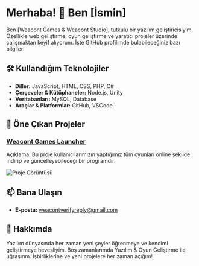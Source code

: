 # Merhaba! 👋 Ben [İsmin]

Ben [Weacont Games & Weacont Studio], tutkulu bir yazılım geliştiricisiyim. Özellikle web geliştirme, oyun geliştirme ve yaratıcı projeler üzerinde çalışmaktan keyif alıyorum. İşte GitHub profilimde bulabileceğiniz bazı bilgiler:

## 🛠️ Kullandığım Teknolojiler

- **Diller:** JavaScript, HTML, CSS, PHP, C#
- **Çerçeveler & Kütüphaneler:** Node.js, Unity
- **Veritabanları:** MySQL, Database
- **Araçlar & Platformlar:** GitHub, VSCode

## 🌟 Öne Çıkan Projeler

### [Weacont Games Launcher]([https://github.com/kullaniciadi/proje1](https://github.com/WeacontGames/WeacontGamesLauncher))
Açıklama: Bu proje kullanıcılarımızın yaptığımız tüm oyunları online şekilde indirip ve güncelleyebileceği bir programdır.

![Proje Görüntüsü](https://github.com/WeacontGames/WeacontGamesLauncher/blob/main/css_weacont_game.png)


## 📫 Bana Ulaşın

- **E-posta:** [weacontverifyreply@gmail.com](mailto:weacontverifyreply@gmail.com)

## 💬 Hakkımda

Yazılım dünyasında her zaman yeni şeyler öğrenmeye ve kendimi geliştirmeye hevesliyim. Boş zamanlarımda Yazılım & Oyun Geliştirme ile uğraşırım. İşbirliklerine ve yeni projelere her zaman açığım!

